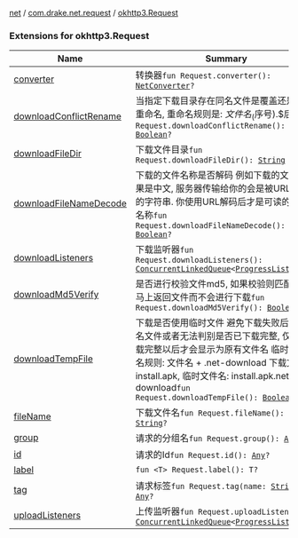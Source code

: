 [net](../../index.md) / [com.drake.net.request](../index.md) / [okhttp3.Request](./index.md)

### Extensions for okhttp3.Request

| Name | Summary |
|---|---|
| [converter](converter.md) | 转换器`fun Request.converter(): `[`NetConverter`](../../com.drake.net.convert/-net-converter/index.md)`?` |
| [downloadConflictRename](download-conflict-rename.md) | 当指定下载目录存在同名文件是覆盖还是进行重命名, 重命名规则是: $文件名_($序号).$后缀`fun Request.downloadConflictRename(): `[`Boolean`](https://kotlinlang.org/api/latest/jvm/stdlib/kotlin/-boolean/index.html)`?` |
| [downloadFileDir](download-file-dir.md) | 下载文件目录`fun Request.downloadFileDir(): `[`String`](https://kotlinlang.org/api/latest/jvm/stdlib/kotlin/-string/index.html) |
| [downloadFileNameDecode](download-file-name-decode.md) | 下载的文件名称是否解码 例如下载的文件名如果是中文, 服务器传输给你的会是被URL编码的字符串. 你使用URL解码后才是可读的中文名称`fun Request.downloadFileNameDecode(): `[`Boolean`](https://kotlinlang.org/api/latest/jvm/stdlib/kotlin/-boolean/index.html)`?` |
| [downloadListeners](download-listeners.md) | 下载监听器`fun Request.downloadListeners(): `[`ConcurrentLinkedQueue`](https://docs.oracle.com/javase/6/docs/api/java/util/concurrent/ConcurrentLinkedQueue.html)`<`[`ProgressListener`](../-progress-listener/index.md)`>?` |
| [downloadMd5Verify](download-md5-verify.md) | 是否进行校验文件md5, 如果校验则匹配上既马上返回文件而不会进行下载`fun Request.downloadMd5Verify(): `[`Boolean`](https://kotlinlang.org/api/latest/jvm/stdlib/kotlin/-boolean/index.html)`?` |
| [downloadTempFile](download-temp-file.md) | 下载是否使用临时文件 避免下载失败后覆盖同名文件或者无法判别是否已下载完整, 仅在下载完整以后才会显示为原有文件名 临时文件命名规则: 文件名 + .net-download     下载文件名: install.apk, 临时文件名: install.apk.net-download`fun Request.downloadTempFile(): `[`Boolean`](https://kotlinlang.org/api/latest/jvm/stdlib/kotlin/-boolean/index.html)`?` |
| [fileName](file-name.md) | 下载文件名`fun Request.fileName(): `[`String`](https://kotlinlang.org/api/latest/jvm/stdlib/kotlin/-string/index.html)`?` |
| [group](group.md) | 请求的分组名`fun Request.group(): `[`Any`](https://kotlinlang.org/api/latest/jvm/stdlib/kotlin/-any/index.html)`?` |
| [id](id.md) | 请求的Id`fun Request.id(): `[`Any`](https://kotlinlang.org/api/latest/jvm/stdlib/kotlin/-any/index.html)`?` |
| [label](label.md) | `fun <T> Request.label(): T?` |
| [tag](tag.md) | 请求标签`fun Request.tag(name: `[`String`](https://kotlinlang.org/api/latest/jvm/stdlib/kotlin/-string/index.html)`): `[`Any`](https://kotlinlang.org/api/latest/jvm/stdlib/kotlin/-any/index.html)`?` |
| [uploadListeners](upload-listeners.md) | 上传监听器`fun Request.uploadListeners(): `[`ConcurrentLinkedQueue`](https://docs.oracle.com/javase/6/docs/api/java/util/concurrent/ConcurrentLinkedQueue.html)`<`[`ProgressListener`](../-progress-listener/index.md)`>?` |
